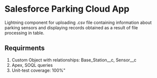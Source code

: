 # Salesforce Parking Cloud App

Lightning component for uploading .csv file containing information about parking sensors and displaying records obtained as a result of file processing in table.

## Requirments
 1) Custom Object with relationships: Base_Station__c, Sensor__c
 2) Apex, SOQL queries
 3) Unit-test coverage: 100%"
